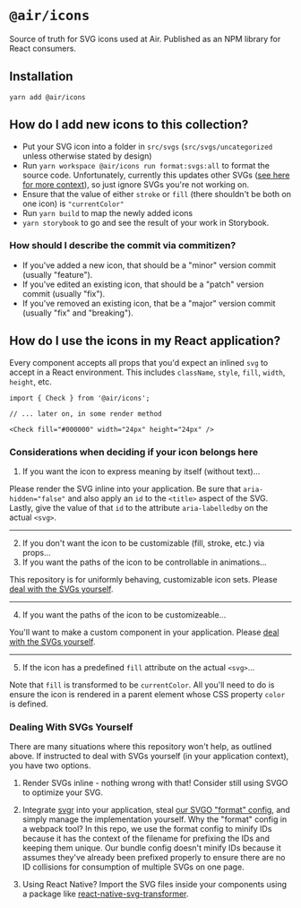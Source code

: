 # `@air/icons`

Source of truth for SVG icons used at Air. Published as an NPM library for React consumers.

## Installation

`yarn add @air/icons`

## How do I add new icons to this collection?

- Put your SVG icon into a folder in `src/svgs` (`src/svgs/uncategorized` unless otherwise stated by design)
- Run `yarn workspace @air/icons run format:svgs:all` to format the source code. Unfortunately, currently this updates other SVGs ([see here for more context](https://github.com/svg/svgo/issues/1133)), so just ignore SVGs you're not working on.
- Ensure that the value of either `stroke` or `fill` (there shouldn't be both on one icon) is `"currentColor"`
- Run `yarn build` to map the newly added icons
- `yarn storybook` to go and see the result of your work in Storybook.

### How should I describe the commit via commitizen?

- If you've added a new icon, that should be a "minor" version commit (usually "feature").
- If you've edited an existing icon, that should be a "patch" version commit (usually "fix").
- If you've removed an existing icon, that be a "major" version commit (usually "fix" and "breaking").

## How do I use the icons in my React application?

Every component accepts all props that you'd expect an inlined `svg` to accept in a React environment. This includes `className`, `style`, `fill`, `width`, `height`, etc.

```JS
import { Check } from '@air/icons';

// ... later on, in some render method

<Check fill="#000000" width="24px" height="24px" />
```

### Considerations when deciding if your icon belongs here

1. If you want the icon to express meaning by itself (without text)...

Please render the SVG inline into your application. Be sure that `aria-hidden="false"` and also apply an `id` to the `<title>` aspect of the SVG. Lastly, give the value of that `id` to the attribute `aria-labelledby` on the actual `<svg>`.

---

2. If you don't want the icon to be customizable (fill, stroke, etc.) via props...
3. If you want the paths of the icon to be controllable in animations...

This repository is for uniformly behaving, customizable icon sets. Please [deal with the SVGs yourself](#Dealing-With-SVGs-Yourself).

---

4. If you want the paths of the icon to be customizeable...

You'll want to make a custom component in your application. Please [deal with the SVGs yourself](#Dealing-With-SVGs-Yourself).

---

5. If the icon has a predefined `fill` attribute on the actual `<svg>`...

Note that `fill` is transformed to be `currentColor`. All you'll need to do is ensure the icon is rendered in a parent element whose CSS property `color` is defined.

### Dealing With SVGs Yourself

There are many situations where this repository won't help, as outlined above. If instructed to deal with SVGs yourself (in your application context), you have two options.

1. Render SVGs inline - nothing wrong with that! Consider still using SVGO to optimize your SVG.

2. Integrate [svgr](https://github.com/gregberge/svgr) into your application, steal [our SVGO "format" config](./svgo.config.format.js), and simply manage the implementation yourself. Why the "format" config in a webpack tool? In this repo, we use the format config to minify IDs because it has the context of the filename for prefixing the IDs and keeping them unique. Our bundle config doesn't minify IDs because it assumes they've already been prefixed properly to ensure there are no ID collisions for consumption of multiple SVGs on one page.

3. Using React Native? Import the SVG files inside your components using a package like [react-native-svg-transformer](https://github.com/kristerkari/react-native-svg-transformer).
